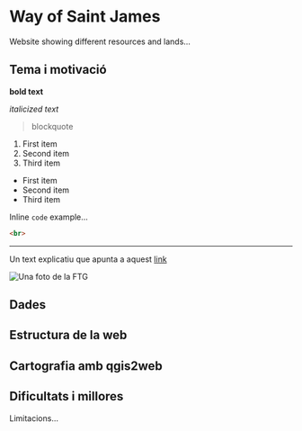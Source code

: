 # Way of Saint James
Website showing different resources and lands...

## Tema i motivació

**bold text**

*italicized text*

> blockquote

1. First item
1. Second item
1. Third item

- First item
- Second item
- Third item

Inline `code` example...

```html
<br>
```

---

Un text explicatiu que apunta a aquest [link](https://www.urv.cat)

![Una foto de la FTG](images/ftg.JPG)


## Dades

## Estructura de la web

## Cartografia amb qgis2web

## Dificultats i millores
Limitacions...
